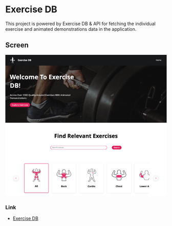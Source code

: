 # Exercise DB

This project is powered by Exercise DB & API for fetching the individual exercise and animated demonstrations data in the application.

## Screen

![](public/cover.png)

### Link

- [Exercise DB]()
